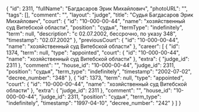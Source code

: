 {
    "id": 2311,
    "fullName": "Багдасаров Эрик Михайлович",
    "photoURL": "",
    "tags": [],
    "comment": "",
    "layout": "judge",
    "title": "Судья Багдасаров Эрик Михайлович",
    "court": {
        "id": "10-000-00-44",
        "name": "хозяйственный суд Витебской области",
        "position": "судья",
        "termType": "indefinitely",
        "term": null,
        "description": "c 02.07.2002, бессрочно, по указу 348",
        "timestamp": "02.07.2002"
    },
    "previousCourt": {
        "id": "10-000-00-44",
        "name": "хозяйственный суд Витебской области"
    },
    "career": [
        {
            "id": 1374,
            "term": null,
            "type": "appointed",
            "court": {
                "id": "10-000-00-44",
                "name": "хозяйственный суд Витебской области"
            },
            "extra": {
                "judge_id": 2311
            },
            "comment": "",
            "house_id": "10-000-00-44",
            "judge_id": 2311,
            "position": "судья",
            "term_type": "indefinitely",
            "timestamp": "2002-07-02",
            "decree_number": "348"
        },
        {
            "id": 1373,
            "term": null,
            "type": "appointed",
            "court": {
                "id": "10-000-00-44",
                "name": "хозяйственный суд Витебской области"
            },
            "extra": {
                "judge_id": 2311
            },
            "comment": "",
            "house_id": "10-000-00-44",
            "judge_id": 2311,
            "position": "судья",
            "term_type": "indefinitely",
            "timestamp": "1997-04-10",
            "decree_number": "242"
        }
    ]
}